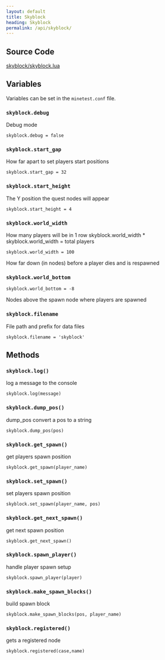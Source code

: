 ```yaml
---
layout: default
title: Skyblock
heading: Skyblock
permalink: /api/skyblock/
---
```



## Source Code

[skyblock/skyblock.lua](https://github.com/cornernote/minetest-skyblock/blob/master/skyblock/skyblock.lua)


## Variables

Variables can be set in the `minetest.conf` file.


### `skyblock.debug`

Debug mode

```
skyblock.debug = false
```

### `skyblock.start_gap`

How far apart to set players start positions

```
skyblock.start_gap = 32
```

### `skyblock.start_height`

The Y position the quest nodes will appear

```
skyblock.start_height = 4
```

### `skyblock.world_width`

How many players will be in 1 row
skyblock.world_width * skyblock.world_width = total players

```
skyblock.world_width = 100
```

How far down (in nodes) before a player dies and is respawned

### `skyblock.world_bottom`

```
skyblock.world_bottom = -8
```

Nodes above the spawn node where players are spawned

### `skyblock.filename`

File path and prefix for data files

```
skyblock.filename = 'skyblock'
```

## Methods

### `skyblock.log()`

log a message to the console

```
skyblock.log(message)
```

### `skyblock.dump_pos()`

dump_pos convert a pos to a string

```
skyblock.dump_pos(pos)
```

### `skyblock.get_spawn()`

get players spawn position

```
skyblock.get_spawn(player_name)
```

### `skyblock.set_spawn()`

set players spawn position

```
skyblock.set_spawn(player_name, pos)
```

### `skyblock.get_next_spawn()`

get next spawn position

```
skyblock.get_next_spawn()
```

### `skyblock.spawn_player()`

handle player spawn setup

```
skyblock.spawn_player(player)
```

### `skyblock.make_spawn_blocks()`

build spawn block

```
skyblock.make_spawn_blocks(pos, player_name)
```

### `skyblock.registered()`

gets a registered node

```
skyblock.registered(case,name)
```
